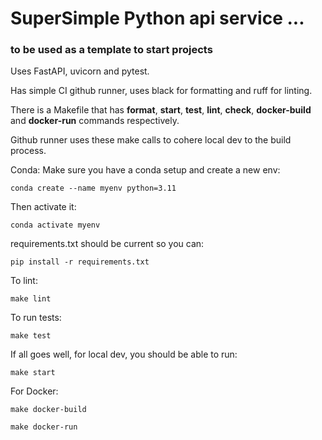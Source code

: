 # SuperSimple Python api service ...
### to be used as a template to start projects

Uses FastAPI, uvicorn and pytest.

Has simple CI github runner, uses black for formatting and ruff for linting. 

There is a Makefile that has **format**, **start**, **test**, **lint**, **check**, **docker-build** and **docker-run** commands respectively. 

Github runner uses these make calls to cohere local dev to the build process. 

Conda: Make sure you have a conda setup and create a new env:  
```
conda create --name myenv python=3.11
```

Then activate it:  
```
conda activate myenv
```

requirements.txt should be current so you can:  
```
pip install -r requirements.txt
```

To lint:  
```
make lint

```

To run tests:  
```
make test
```

If all goes well, for local dev, you should be able to run:  
```
make start
```

For Docker:  
```
make docker-build
```

```
make docker-run
```
